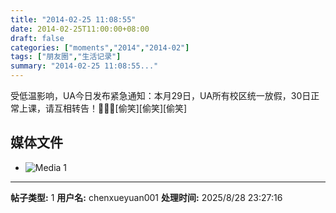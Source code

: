 ```yaml
---
title: "2014-02-25 11:08:55"
date: 2014-02-25T11:00:00+08:00
draft: false
categories: ["moments","2014","2014-02"]
tags: ["朋友圈","生活记录"]
summary: "2014-02-25 11:08:55..."
---
```


受低温影响，UA今日发布紧急通知：本月29日，UA所有校区统一放假，30日正常上课，请互相转告！[偷笑][偷笑][偷笑]

## 媒体文件

- ![Media 1](/Moments/photos/2014-02-25/201402251108550.jpg)

---

**帖子类型:** 1
**用户名:** chenxueyuan001
**处理时间:** 2025/8/28 23:27:16
